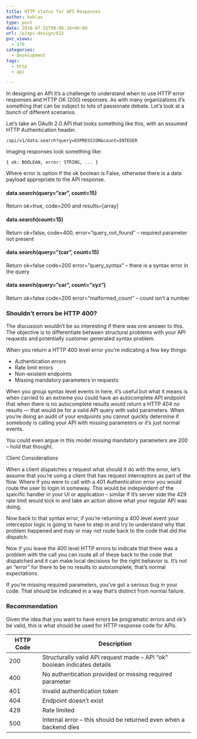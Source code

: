 ```yaml
---
title: HTTP status for API Responses
author: koblas
type: post
date: 2016-07-31T00:06:16+00:00
url: /p/api-design/622
pvc_views:
  - 176
categories:
  - Development
tags:
  - http
  - api

---
```

In designing an API it&#8217;s a challenge to understand when to use HTTP error responses and HTTP OK (200) responses. As with many organizations it&#8217;s something that can be subject to lots of passionate debate. Let&#8217;s look at a bunch of different scenarios.

Let&#8217;s take an OAuth 2.0 API that looks something like this, with an assumed HTTP Authentication header.

```
/api/v1/data.search?query=EXPRESSION&count=INTEGER
```

Imaging responses look something like:

```
{ ok: BOOLEAN, error: STRING, ... }
```

Where error is option if the ok boolean is False, otherwise there is a data payload appropriate to the API response.

#### data.search(query=&#8221;car&#8221;, count=15)

Return ok=true, code=200 and results=[array]

#### data.search(count=15)

Return ok=false, code=400, error=&#8221;query\_not\_found&#8221; – required parameter not present

#### data.search(query=&#8221;(car&#8221;, count=15)

Return ok=false code=200 error=&#8221;query_syntax&#8221; – there is a syntax error in the query

#### data.search(query=&#8221;car&#8221;, count=&#8221;xyz&#8221;)

Return ok=false code=200 error=&#8221;malformed_count&#8221; – count isn&#8217;t a number

### Shouldn&#8217;t errors be HTTP 400?

The discussion wouldn&#8217;t be so interesting if there was one answer to this. The objective is to differentiate between structural problems with your API requests and potentially customer generated syntax problem.

When you return a HTTP 400 level error you&#8217;re indicating a few key things:

  * Authentication errors
  * Rate limit errors
  * Non-existent endpoints
  * Missing mandatory parameters in requests

When you group syntax level events in here, it&#8217;s useful but what it means is when carried to an extreme you could have an autocomplete API endpoint that when there is no autocomplete results would return a HTTP 404 no results &#8212; that would be for a valid API query with valid parameters. When you&#8217;re doing an audit of your endpoints you cannot quickly determine if somebody is calling your API with missing parameters or it&#8217;s just normal events.

You could even argue in this model missing mandatory parameters are 200 &#8211; hold that thought.

Client Considerations

When a client dispatches a request what should it do with the error, let&#8217;s assume that you&#8217;re using a client that has request interceptors as part of the flow. Where if you were to call with a 401 Authentication error you would route the user to login in someway. This would be independent of the specific handler in your UI or application &#8211; similar if it&#8217;s server side the 429 rate limit would kick in and take an action above what your regular API was doing.

Now back to that syntax error, if you&#8217;re returning a 400 level event your interceptor logic is going to have to step in and try to understand why that problem happened and may or may not route back to the code that did the dispatch.

Now if you leave the 400 level HTTP errors to indicate that there was a problem with the call you can route all of these back to the code that dispatched and it can make local decisions for the right behavior is. It&#8217;s not an &#8220;error&#8221; for there to be no results to autocomplete, that&#8217;s normal expectations.

If you&#8217;re missing required parameters, you&#8217;ve got a serious bug in your code. That should be indicated in a way that&#8217;s distinct from normal failure.

### Recommendation

Given the idea that you want to have errors be programatic errors and ok&#8217;s be valid, this is what should be used for HTTP response code for APIs.

| HTTP Code | Description                                                                                |
| --------- | ------------------------------------------------------------------------------------------ |
| 200       | Structurally valid API request made &#8211; API &#8220;ok&#8221; boolean indicates details |
| 400       | No authentication provided or missing required parameter                                   |
| 401       | Invalid authentication token                                                               |
| 404       | Endpoint doesn&#8217;t exist                                                               |
| 429       | Rate limited                                                                               |
| 500       | Internal error &#8211; this should be returned even when a backend dies                    |
